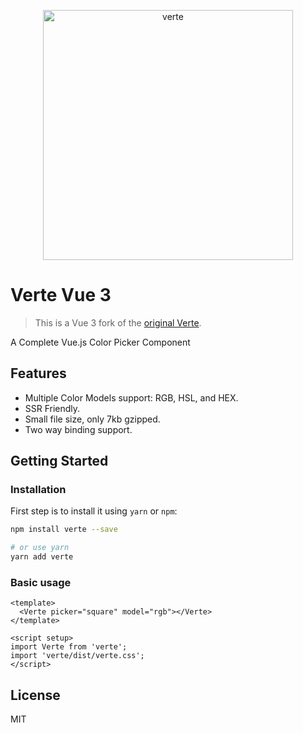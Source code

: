 <p align="center">
  <a href="https://github.com/aiming-pro/verte-vue3" target="_blank">
    <img width="400" alt="verte" src="https://aiming-pro.github.io/verte-vue3/verte.png">
  </a>
</p>

# Verte Vue 3

> This is a Vue 3 fork of the [original Verte](https://github.com/baianat/verte).

A Complete Vue.js Color Picker Component

## Features

- Multiple Color Models support: RGB, HSL, and HEX.
- SSR Friendly.
- Small file size, only 7kb gzipped.
- Two way binding support.

## Getting Started

### Installation

First step is to install it using `yarn` or `npm`:

```bash
npm install verte --save

# or use yarn
yarn add verte
```

### Basic usage

```vue
<template>
  <Verte picker="square" model="rgb"></Verte>
</template>

<script setup>
import Verte from 'verte';
import 'verte/dist/verte.css';
</script>
```

## License

MIT
